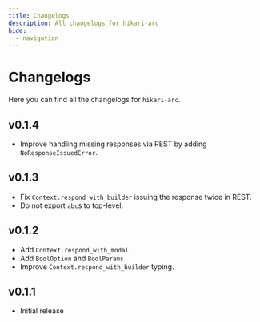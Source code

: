 ```yaml
---
title: Changelogs
description: All changelogs for hikari-arc
hide:
  - navigation
---
```


# Changelogs

Here you can find all the changelogs for `hikari-arc`.

## v0.1.4

- Improve handling missing responses via REST by adding `NoResponseIssuedError`.

## v0.1.3

- Fix `Context.respond_with_builder` issuing the response twice in REST.
- Do not export `abc`s to top-level.

## v0.1.2

- Add `Context.respond_with_modal`
- Add `BoolOption` and `BoolParams`
- Improve `Context.respond_with_builder` typing.

## v0.1.1

- Initial release
